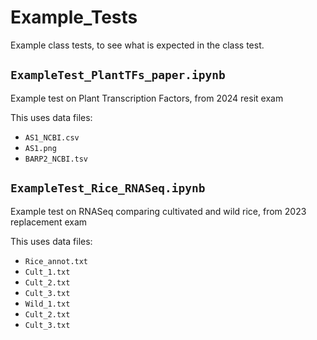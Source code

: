 # Example_Tests

Example class tests, to see what is expected in the class test.

## `ExampleTest_PlantTFs_paper.ipynb`

Example test on Plant Transcription Factors, from 2024 resit exam

This uses data files:

- `AS1_NCBI.csv`
- `AS1.png`
- `BARP2_NCBI.tsv`

## `ExampleTest_Rice_RNASeq.ipynb`

Example test on RNASeq comparing cultivated and wild rice, from 2023 replacement exam

This uses data files:

- `Rice_annot.txt`
- `Cult_1.txt`
- `Cult_2.txt`
- `Cult_3.txt`
- `Wild_1.txt`
- `Cult_2.txt`
- `Cult_3.txt`
